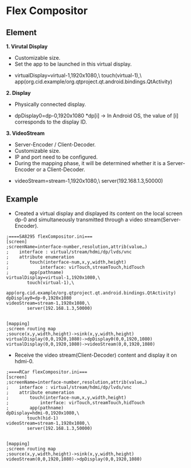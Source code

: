 # Flex Compositor

## Element
**1. Virutal Display**
* Customizable size.
* Set the app to be launched in this virtual display.
- virtualDisplay=virtual-1,1920x1080,\\
        touch(virtual-1),\\
        app(org.cid.example/org.qtproject.qt.android.bindings.QtActivity)

**2. Display**
* Physically connected display.
- dpDisplay0=dp-0,1920x1080 *dp[i] -> In Android OS, the value of [i] corresponds to the display ID.

**3. VideoStream**
* Server-Encoder / Client-Decoder.
* Customizable size.
* IP and port need to be configured.
* During the mapping phase, it will be determined whether it is a Server-Encoder or a Client-Decoder.
- videoStream=stream-1,1920x1080,\\
        server(192.168.1.3,50000)

## Example
* Created a virtual display and displayed its content on the local screen dp-0 and simultaneously transmitted through a video stream(Server-Encoder).

```
;====SA8295 flexCompositor.ini===
[screen]
;screenName=interface-number,resolution,attrib(value…)
;    interface : virtual/stream/hdmi/dp/lvds/vnc
;    attribute enumeration
;        touch(interface-num,x,y,width,height)
;            interface: virTouch,streamTouch,hidTouch
;        app(pathname)
virtualDisplay=virtual-1,1920x1080,\
        touch(virtual-1),\
        app(org.cid.example/org.qtproject.qt.android.bindings.QtActivity)
dpDisplay0=dp-0,1920x1080
videoStream=stream-1,1920x1080,\
        server(192.168.1.3,50000)


[mapping]
;screen routing map
;source(x,y,width,height)->sink(x,y,width,height)
virtualDisplay(0,0,1920,1080)->dpDisplay0(0,0,1920,1080)
virtualDisplay(0,0,1920,1080)->videoStream(0,0,1920,1080)
```

* Receive the video stream(Client-Decoder) content and display it on hdmi-0.

```
;====RCar flexCompositor.ini===
[screen]
;screenName=interface-number,resolution,attrib(value…)
;    interface : virtual/stream/hdmi/dp/lvds/vnc
;    attribute enumeration
;        touch(interface-num,x,y,width,height)
;            interface: virTouch,streamTouch,hidTouch
;        app(pathname)
dpDisplay=hdmi-0,1920x1080,\
        touch(hid-1)
videoStream=stream-1,1920x1080,\
        server(192.168.1.3,50000)


[mapping]
;screen routing map
;source(x,y,width,height)->sink(x,y,width,height)
videoStream(0,0,1920,1080)->dpDisplay(0,0,1920,1080)
```

